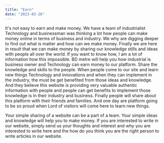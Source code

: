 ```yaml
---
title: "Earn"
date: "2023-03-26"
---
```


It's not easy to earn and make money. We have a team of industrialist Technology and businessman was thinking a lot how people can make money online in terms of business and industry. We why are digging deeper to find out what is matter and how can we make money. Finally we are here in result that we can make money by sharing our knowledge stills and ideas with people all over the world. If you want to know how, I am a lot of information how this impossible. BD metre will help you how industrial is business owner and Technology can earn money to our platform. Share the knowledge and skills to the people. When people come to our site and learn new things Technology and innovations and when they can implement in the industry, the must be get benefited from those ideas and knowledge. And they believe this website is providing very valuable authentic information with people and people can get benefits to implement those knowledge is in their industry and business. Finally people will share about this platform with their friends and families. And one day are platform going to be so proud when Lord of visitors will come here to learn new things.

Your simple sharing of a website can be a part of a team. Your simple ideas and knowledge will help you to make money. If you are interested to write in our website, simply send us your thoughts and interest and why you are interested to write here and the how do you think you are the right person to write articles in our website.
